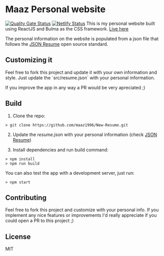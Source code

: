 # Maaz Personal website

[![Quality Gate Status](https://sonarcloud.io/api/project_badges/measure?project=maaz1996_New-Resume&metric=alert_status)](https://sonarcloud.io/dashboard?id=maaz1996_New-Resume)
[![Netlify Status](https://api.netlify.com/api/v1/badges/17443522-9651-47a0-a4e9-4acef0fca171/deploy-status)](https://app.netlify.com/sites/maazabdullah/deploys)
This is my personal website built using ReactJS and Bulma as the CSS framework. [Live here](https://jcoelho93.netlify.com)

The personal information on the website is populated from a json file that follows the [JSON Resume](https://jsonresume.org/) open source standard.

## Customizing it

Feel free to fork this project and update it with your own information and style. Just update the ´src/resume.json´ with your personal information.

If you improve the app in any way a PR would be very apreciated ;)

## Build

1. Clone the repo:

```console
> git clone https://github.com/maaz1996/New-Resume.git
```

2. Update the _resume.json_ with your personal information (check [JSON Resume](https://jsonresume.org/))

3. Install dependencies and run build command:

```console
> npm install
> npm run build
```

You can also test the app with a development server, just run:

```console
> npm start
```

## Contributing

Feel free to fork this project and customize with your personal info. If you implement any nice features or improvements I'd really appreciate if you could open a PR to this project ;)

## License

MIT

